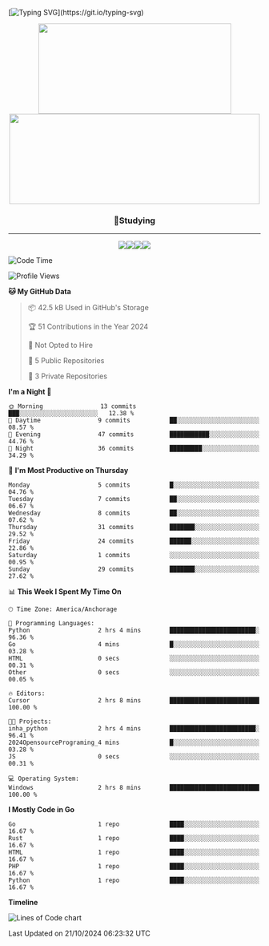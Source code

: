 [![Typing SVG](https://readme-typing-svg.demolab.com/?lines=Coding+Is+Suicide!;Coding+Is+Suicide!)](https://git.io/typing-svg)

<p align="center">
  <img height="180em" width="385em" src="https://github-readme-stats.vercel.app/api?username=jeong8537&show_icons=true&theme=dark"><img height="180em" width="500em" src="https://github-readme-stats.vercel.app/api/top-langs/?username=jeong8537&layout=compact&theme=dark">
</p>

<h3 align="center">📖Studying</h3>
<hr>
<div align="center">
  <img src="https://img.shields.io/badge/Git-F05032?style=for-the-badge&logo=Git&logoColor=white"><img src="https://img.shields.io/badge/GitHub-181717?style=for-the-badge&logo=GitHub&logoColor=white"><img src="https://img.shields.io/badge/Rust-000000?style=for-the-badge&logo=Rust&logoColor=white"><img src="https://img.shields.io/badge/Python-3776AB?style=for-the-badge&logo=Python&logoColor=white">
</div>
<!--START_SECTION:waka-->

![Code Time](http://img.shields.io/badge/Code%20Time-32%20hrs%201%20min-blue)

![Profile Views](http://img.shields.io/badge/Profile%20Views-21-blue)

**🐱 My GitHub Data** 

> 📦 42.5 kB Used in GitHub's Storage 
 > 
> 🏆 51 Contributions in the Year 2024
 > 
> 🚫 Not Opted to Hire
 > 
> 📜 5 Public Repositories 
 > 
> 🔑 3 Private Repositories 
 > 
**I'm a Night 🦉** 

```text
🌞 Morning                13 commits          ███░░░░░░░░░░░░░░░░░░░░░░   12.38 % 
🌆 Daytime                9 commits           ██░░░░░░░░░░░░░░░░░░░░░░░   08.57 % 
🌃 Evening                47 commits          ███████████░░░░░░░░░░░░░░   44.76 % 
🌙 Night                  36 commits          █████████░░░░░░░░░░░░░░░░   34.29 % 
```
📅 **I'm Most Productive on Thursday** 

```text
Monday                   5 commits           █░░░░░░░░░░░░░░░░░░░░░░░░   04.76 % 
Tuesday                  7 commits           ██░░░░░░░░░░░░░░░░░░░░░░░   06.67 % 
Wednesday                8 commits           ██░░░░░░░░░░░░░░░░░░░░░░░   07.62 % 
Thursday                 31 commits          ███████░░░░░░░░░░░░░░░░░░   29.52 % 
Friday                   24 commits          ██████░░░░░░░░░░░░░░░░░░░   22.86 % 
Saturday                 1 commits           ░░░░░░░░░░░░░░░░░░░░░░░░░   00.95 % 
Sunday                   29 commits          ███████░░░░░░░░░░░░░░░░░░   27.62 % 
```


📊 **This Week I Spent My Time On** 

```text
🕑︎ Time Zone: America/Anchorage

💬 Programming Languages: 
Python                   2 hrs 4 mins        ████████████████████████░   96.36 % 
Go                       4 mins              █░░░░░░░░░░░░░░░░░░░░░░░░   03.28 % 
HTML                     0 secs              ░░░░░░░░░░░░░░░░░░░░░░░░░   00.31 % 
Other                    0 secs              ░░░░░░░░░░░░░░░░░░░░░░░░░   00.05 % 

🔥 Editors: 
Cursor                   2 hrs 8 mins        █████████████████████████   100.00 % 

🐱‍💻 Projects: 
inha_python              2 hrs 4 mins        ████████████████████████░   96.41 % 
2024OpensourcePrograming_4 mins              █░░░░░░░░░░░░░░░░░░░░░░░░   03.28 % 
JS                       0 secs              ░░░░░░░░░░░░░░░░░░░░░░░░░   00.31 % 

💻 Operating System: 
Windows                  2 hrs 8 mins        █████████████████████████   100.00 % 
```

**I Mostly Code in Go** 

```text
Go                       1 repo              ████░░░░░░░░░░░░░░░░░░░░░   16.67 % 
Rust                     1 repo              ████░░░░░░░░░░░░░░░░░░░░░   16.67 % 
HTML                     1 repo              ████░░░░░░░░░░░░░░░░░░░░░   16.67 % 
PHP                      1 repo              ████░░░░░░░░░░░░░░░░░░░░░   16.67 % 
Python                   1 repo              ████░░░░░░░░░░░░░░░░░░░░░   16.67 % 
```



**Timeline**

![Lines of Code chart](https://raw.githubusercontent.com/Jeong8537/Jeong8537/main/assets/bar_graph.png)


 Last Updated on 21/10/2024 06:23:32 UTC
<!--END_SECTION:waka-->

